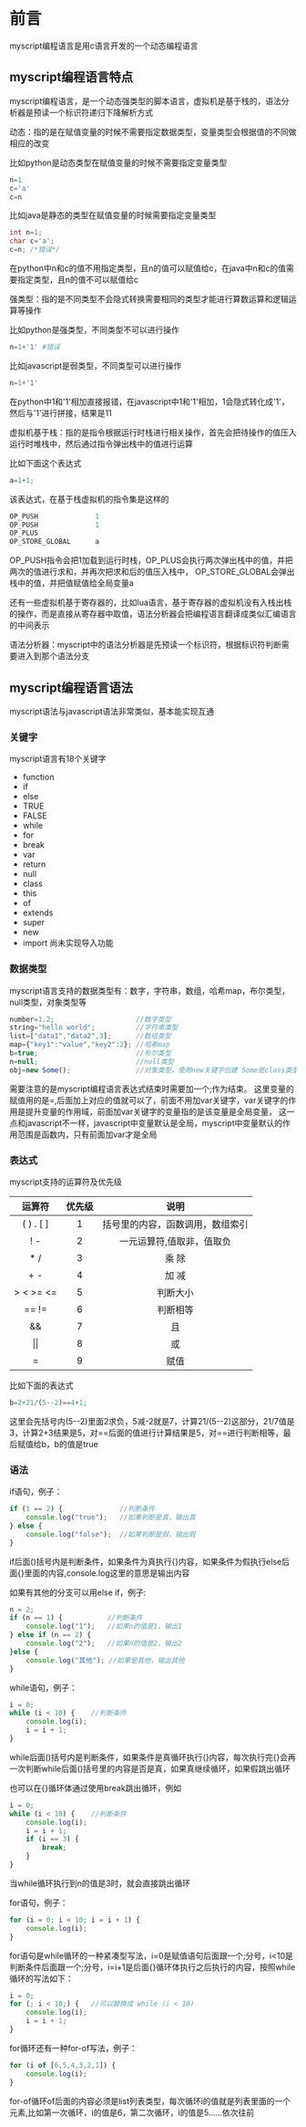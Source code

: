 # 前言

myscript编程语言是用c语言开发的一个动态编程语言

## myscript编程语言特点
myscript编程语言，是一个动态强类型的脚本语言，虚拟机是基于栈的，语法分析器是预读一个标识符递归下降解析方式

动态：指的是在赋值变量的时候不需要指定数据类型，变量类型会根据值的不同做相应的改变

比如python是动态类型在赋值变量的时候不需要指定变量类型
```python
n=1
c='a'
c=n
```
比如java是静态的类型在赋值变量的时候需要指定变量类型
```java
int n=1;
char c='a';
c=n; /*错误*/
```
在python中n和c的值不用指定类型，且n的值可以赋值给c，在java中n和c的值需要指定类型，且n的值不可以赋值给c

强类型：指的是不同类型不会隐式转换需要相同的类型才能进行算数运算和逻辑运算等操作

比如python是强类型，不同类型不可以进行操作
```python
n=1+'1' #错误
```
比如javascript是弱类型，不同类型可以进行操作
```javascript
n=1+'1'
```
在python中1和'1'相加直接报错，在javascript中1和'1'相加，1会隐式转化成'1'，然后与'1'进行拼接，结果是11

虚拟机基于栈：指的是指令根据运行时栈进行相关操作，首先会把待操作的值压入运行时堆栈中，然后通过指令弹出栈中的值进行运算

比如下面这个表达式
```javascript
a=1+1;
```
该表达式，在基于栈虚拟机的指令集是这样的
```javascript
OP_PUSH              1 
OP_PUSH              1 
OP_PLUS 
OP_STORE_GLOBAL      a 
```
OP_PUSH指令会把1加载到运行时栈，OP_PLUS会执行两次弹出栈中的值，并把两次的值进行求和，并再次把求和后的值压入栈中，
OP_STORE_GLOBAL会弹出栈中的值，并把值赋值给全局变量a

还有一些虚拟机基于寄存器的，比如lua语言，基于寄存器的虚拟机没有入栈出栈的操作，而是直接从寄存器中取值，语法分析器会把编程语言翻译成类似汇编语言的中间表示

语法分析器：myscript中的语法分析器是先预读一个标识符，根据标识符判断需要进入到那个语法分支

## myscript编程语言语法

myscript语法与javascript语法非常类似，基本能实现互通

### 关键字

myscript语言有18个关键字

* function
* if
* else
* TRUE
* FALSE
* while
* for
* break
* var
* return
* null
* class
* this
* of
* extends
* super
* new
* import  尚未实现导入功能

### 数据类型
myscript语言支持的数据类型有：数字，字符串，数组，哈希map，布尔类型，null类型，对象类型等

```javascript
number=1.2;                    //数字类型
string="hello world";          //字符串类型
list=["data1","data2",3];      //数组类型
map={"key1":"value","key2":2}; //哈希map
b=true;                        //布尔类型
n=null;                        //null类型
obj=new Some();                //对象类型，使用new关键字创建 Some是class类型
```
需要注意的是myscript编程语言表达式结束时需要加一个;作为结束。
这里变量的赋值用的是=,后面加上对应的值就可以了，前面不用加var关键字，var关键字的作用是提升变量的作用域，前面加var关键字的变量指的是该变量是全局变量，
这一点和javascript不一样，javascript中变量默认是全局，myscript中变量默认的作用范围是函数内，只有前面加var才是全局

### 表达式
myscript支持的运算符及优先级

|运算符|优先级|说明|
|:----:|:----:|:----:|
|( ) . [ ]|1|括号里的内容，函数调用，数组索引|
|! -|2|一元运算符,值取非，值取负|
|* /|3|乘 除|
|+ -|4|加 减|
|>  <  >=  <=|5|判断大小|
|== !=|6|判断相等|
|&&|7|且|
| \|\| |8|或|
| = |9|赋值|

比如下面的表达式
```javascript
b=2+21/(5--2)==4+1;
```
这里会先括号内(5--2)里面2求负，5减-2就是7，计算21/(5--2)这部分，21/7值是3，计算2+3结果是5，对==后面的值进行计算结果是5，对==进行判断相等，最后赋值给b，b的值是true
### 语法
if语句，例子：
```javascript
if (1 == 2) {              //判断条件
    console.log("true");   //如果判断是真，输出真
} else {
    console.log("false");  //如果判断是假，输出假
}
```
if后面()括号内是判断条件，如果条件为真执行{}内容，如果条件为假执行else后面{}里面的内容,console.log这里的意思是输出内容

如果有其他的分支可以用else if，例子:
```javascript
n = 2;
if (n == 1) {           //判断条件
    console.log("1");   //如果n的值是1，输出1
} else if (n == 2) {
    console.log("2");   //如果n的值是2，输出2
}else {
    console.log("其他"); //如果是其他，输出其他
}
```
while语句，例子：
```javascript
i = 0;
while (i < 10) {    //判断条件
    console.log(i);
    i = i + 1;
}
```
while后面()括号内是判断条件，如果条件是真循环执行{}内容，每次执行完{}会再一次判断while后面()括号里的内容是否是真，如果真继续循环，如果假跳出循环

也可以在{}循环体通过使用break跳出循环，例如

```javascript
i = 0;
while (i < 10) {    //判断条件
    console.log(i);
    i = i + 1;
    if (i == 3) {
        break;
    }
}
```
当while循环执行到n的值是3时，就会直接跳出循环

for语句，例子：
```javascript
for (i = 0; i < 10; i = i + 1) {
    console.log(i);
}
```
for语句是while循环的一种紧凑型写法，i=0是赋值语句后面跟一个;分号，i<10是判断条件后面跟一个;分号，i=i+1是后面{}循环体执行之后执行的内容，按照while循环的写法如下：
```javascript
i = 0;
for (; i < 10;) {   //可以替换成 while (i < 10)  
    console.log(i);
    i = i + 1;
}
```
for循环还有一种for-of写法，例子：
```javascript
for (i of [6,5,4,3,2,1]) {
    console.log(i);
}
```
for-of循环of后面的内容必须是list列表类型，每次循环i的值就是列表里面的一个元素,比如第一次循环，i的值是6，第二次循环，i的值是5......依次往前